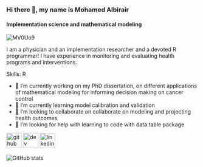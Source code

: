 ### Hi there 👋, my name is Mohamed Albirair
#### Implementation science and mathematical modeling
![MV0Uo9](https://github.com/Mohamed-Albirair/Mohamed-Albirair/assets/161655844/3a663865-e8d6-4fd1-97b8-e12eac2d7e5e)

I am a physician and an implementation researcher and a devoted R programmer! I have experience in monitoring and evaluating health programs and interventions. 

Skills: R

- 🔭 I’m currently working on my PhD dissertation, on different applications of mathematical modeling for informing decision making on cancer control 
- 🌱 I’m currently learning model calibration and validation 
- 👯 I’m looking to collaborate on collaborate on modeling and projecting health outcomes 
- 🤔 I’m looking for help with learning to code with data.table package 


[<img src='https://cdn.jsdelivr.net/npm/simple-icons@3.0.1/icons/github.svg' alt='github' height='40'>](https://github.com/mohamedalbirair)  [<img src='https://cdn.jsdelivr.net/npm/simple-icons@3.0.1/icons/dev-dot-to.svg' alt='dev' height='40'>](https://dev.to/senshikudo)  [<img src='https://cdn.jsdelivr.net/npm/simple-icons@3.0.1/icons/linkedin.svg' alt='linkedin' height='40'>](https://www.linkedin.com/in/mohamed-albirair-0206bbb2/)  

![GitHub stats](https://github-readme-stats.vercel.app/api?username=Mohamed-Albirair&show_icons=true)  

